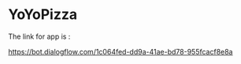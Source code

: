 # YoYoPizza



The link for app is :


https://bot.dialogflow.com/1c064fed-dd9a-41ae-bd78-955fcacf8e8a




